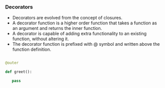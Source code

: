 ### Decorators

* Decorators are evolved from the concept of closures.
* A decorator function is a higher order function that takes a function as an argument and returns the inner function.
* A decorator is capable of adding extra functionality to an existing function, without altering it.
* The decorator function is prefixed with @ symbol and written above the function definition.

```python

@outer

def greet():

   pass

```


